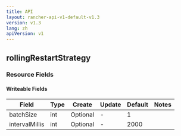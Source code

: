 ```yaml
---
title: API
layout: rancher-api-v1-default-v1.3
version: v1.3
lang: zh
apiVersion: v1
---
```


## rollingRestartStrategy



### Resource Fields

#### Writeable Fields

Field | Type | Create | Update | Default | Notes
---|---|---|---|---|---
batchSize | int | Optional | - | 1 | 
intervalMillis | int | Optional | - | 2000 | 



<br>
